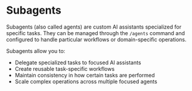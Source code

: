 # Subagents

Subagents (also called agents) are custom AI assistants specialized for specific tasks. They can be managed through the `/agents` command and configured to handle particular workflows or domain-specific operations.

Subagents allow you to:

- Delegate specialized tasks to focused AI assistants
- Create reusable task-specific workflows
- Maintain consistency in how certain tasks are performed
- Scale complex operations across multiple focused agents
